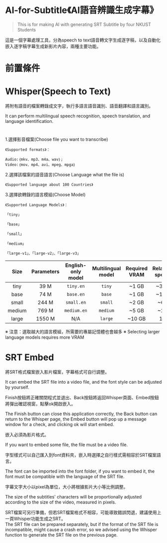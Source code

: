# AI-for-Subtitle《AI語音辨識生成字幕》
> This is for making AI with generating SRT Subtitle by four NKUST Students

這是一個字幕處理工具，分為speech to text語音轉文字生成逐字稿，以及自動化嵌入逐字稿字幕生成新影片內容，兩種主要功能。


# 前置條件

# Whisper(Speech to Text)
將附有語音的檔案轉錄成文字，執行多語言語音識別、語音翻譯和語言識別。

It can perform multilingual speech recognition, speech translation, and language identification.
#
1.選擇影音檔案(Choose file you want to transcribe)
```
《Supported formats》：  

Audio:｛mkv、mp3、m4a、wav｝; 
Video:｛mov、mp4、avi、mpeg、mpga｝
```
2.選擇該檔案的語音語言(Choose Language what the file is)  

```《Supported language about 100 Countries》```

3.選擇欲轉錄的語言模組(Choose Model)  
```
《Supported Language Models》：  

「tiny」  

「base」  

「small」  

「medium」  

「large-v1」、「large-v2」、「large-v3」
```
|  Size  | Parameters | English-only model | Multilingual model | Required VRAM | Relative speed |
|:------:|:----------:|:------------------:|:------------------:|:-------------:|:--------------:|
|  tiny  |    39 M    |     `tiny.en`      |       `tiny`       |     ~1 GB     |      ~32x      |
|  base  |    74 M    |     `base.en`      |       `base`       |     ~1 GB     |      ~16x      |
| small  |   244 M    |     `small.en`     |      `small`       |     ~2 GB     |      ~6x       |
| medium |   769 M    |    `medium.en`     |      `medium`      |     ~5 GB     |      ~2x       |
| large  |   1550 M   |        N/A         |      `large`       |    ~10 GB     |       1x       |

※ 注意：選取越大的語言模組，所需要的專屬記憶體也會越多
※ Selecting larger language models requires more VRAM



# SRT Embed
將SRT格式檔案嵌入影片檔案，字幕格式可自行調整。  

It can embed the SRT file into a video file, and the font style can be adjusted by yourself.

Finish按鈕將正確關閉程式並退出、Back按鈕將返回Whisper頁面、Embed按鈕將彈出確認視窗，點擊ok開啟嵌入。  

The Finish button can close this application correctly, the Back button can return to the Whisper page, the Embed button will pop up a message window for a check, and clicking ok will start embed.

嵌入必須為影片格式。  

If you want to embed some file, the file must be a video file.

字型樣式可以自己匯入到font資料夾，嵌入時選擇之自行樣式需相容於SRT檔案語言。  

The font can be imported into the font folder, if you want to embed it, the font must be compatible with the language of the SRT file.

字幕文字大小以pixel為單位，大小將根據影片大小等比例調整。  

The size of the subtitles' characters will be proportionally adjusted according to the size of the video, measured in pixels.

SRT檔案可另行準備，但若SRT檔案格式不相容，可能導致錯誤閃退，建議使用上一頁Whisper功能生成之SRT。  
The SRT file can be prepared separately, but if the format of the SRT file is incompatible, might cause a crash error, so we advised using the Whisper function to generate the SRT file on the previous page.
